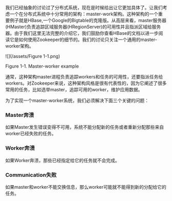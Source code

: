 我们已经抽象的讨论过了分布式系统，现在是时候给出让它更加具体了。让我们考虑一个在分布式系统中十分常用的架构：master-work架构。这种架构的一个重要例子就是HBase,一个Google的Bigtable的克隆版。从高层来看，master服务器\(HMaster\)负责追踪区域服务器\(HRegionServer\)的可用性并且指派区域给服务器。由于我们这里无法完整的介绍它，我们鼓励你查看HBase的文档以进一步阅读它是如何使用Zookeeper的细节的。我们的讨论只关注一个通用的master-worker架构。

![](/assets/Figure 1-1.png)

Figure 1-1. Master-worker example

通常，这种架构master进程负责追踪workers和任务的可用性，还要指派任务给workers。对Zookeeper来说，这种架构风格是很有代表性的，因为它阐述了很多常用的任务，比如选举master，追踪可用的worker，维护应用数据。

为了实现一个master-worker系统，我们必须解决下面三个关键的问题：

### Master奔溃

如果Master发生错误变得不可用，系统不能分配新的任务或者重新分配那些来自worker已经失败的任务。

### Worker奔溃

如果Worker奔溃，那些已经指定给它的任务就不会完成。

### Communication失败

如果master和worker不能交换信息，那么worker可能就不能得到新的分配给它的任务。



